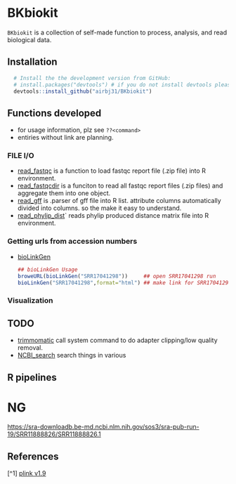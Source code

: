 # BKbiokit

`BKbiokit` is a collection of self-made function to process, analysis, and read biological data.

## Installation

```r
  # Install the the development version from GitHub:
  # install.packages("devtools") # if you do not install devtools please install it 
  devtools::install_github("airbj31/BKbiokit")
```
## Functions developed

* for usage information, plz see `??<command>`
* entiries without link are planning.

### FILE I/O

- [read_fastqc](./R/read_fastqc.R) is a function to load fastqc report file (.zip file) into R environment.
- [read_fastqcdir](./R/read_fastqcdir.R) is a funciton to read all fastqc report files (.zip files) and aggregate them into one object.
- [read_gff](./R/read_gff.R) is .parser of gff file into R list. attribute columns automatically divided into columns. so the make it easy to understand.
- [read_phylip_dist](./R/read_phylip_dist.R)` reads phylip produced distance matrix file into R environment.

### Getting urls from accession numbers

- [bioLinkGen](./R/bioLinkGen.R)

  ```r 
  ## bioLinkGen Usage
  broweURL(bioLinkGen("SRR17041298"))     ## open SRR17041298 run
  bioLinkGen("SRR17041298",format="html") ## make link for SRR17041298
  ```

<!--
### plink/gwas

plink output files were handled by followings[^1].

#### FILE I/O


- read_plink_ped()      - read plink version 1 file.
- read_plink_genome()   - read `--genome` output of plink
- read_plink_miss()     - read `--miss` output of plink 
- read_plink_pca()      - 
- read_plink_mds()      -
-->





### Visualization




## TODO
- [trimmomatic](./trim.R) call system command to do adapter clipping/low quality removal.
- [NCBI_search](./R/ncbi_search.R) search things in various 



## R pipelines

# NG

https://sra-downloadb.be-md.ncbi.nlm.nih.gov/sos3/sra-pub-run-19/SRR11888826/SRR11888826.1

## References

[^1] [plink v1.9](https://www.cog-genomics.org/plink2/)

